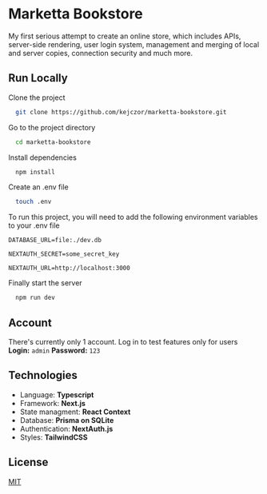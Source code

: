 # Marketta Bookstore

My first serious attempt to create an online store, which includes APIs,  
server-side rendering, user login system, management and merging of local  
and server copies, connection security and much more.

## Run Locally

Clone the project

```bash
  git clone https://github.com/kejczor/marketta-bookstore.git
```

Go to the project directory

```bash
  cd marketta-bookstore
```

Install dependencies

```bash
  npm install
```

Create an .env file

```bash
  touch .env
```

To run this project, you will need to add the following environment variables to your .env file

`DATABASE_URL=file:./dev.db`

`NEXTAUTH_SECRET=some_secret_key`

`NEXTAUTH_URL=http://localhost:3000`

Finally start the server

```bash
  npm run dev
```

## Account

There's currently only 1 account. Log in to test features only for users
**Login:** `admin`
**Password:** `123`

## Technologies

- Language: **Typescript**
- Framework: **Next.js**
- State managment: **React Context**
- Database: **Prisma on SQLite**
- Authentication: **NextAuth.js**
- Styles: **TailwindCSS**

## License

[MIT](https://choosealicense.com/licenses/mit/)
